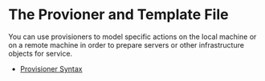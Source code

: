 # The Provioner and Template File

You can use provisioners to model specific actions on the local machine or on a remote machine in order to prepare servers 
or other infrastructure objects for service.
- [Provisioner Syntax](https://developer.hashicorp.com/terraform/language/resources/provisioners/syntax)
